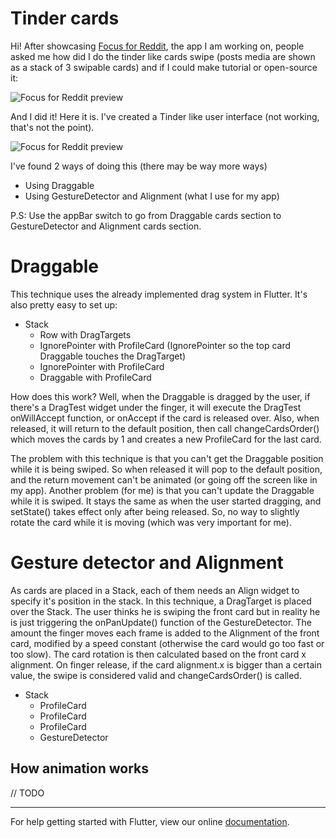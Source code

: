 # Tinder cards

Hi! After showcasing [Focus for Reddit](https://play.google.com/store/apps/details?id=com.skuu.focusreddit), the app I am working on, people asked me how did I do the tinder like cards swipe (posts media are shown as a stack of 3 swipable cards) and if I could make tutorial or open-source it:

![Focus for Reddit preview](https://i.imgur.com/vVyY7O5.gif)

And I did it! Here it is. I've created a Tinder like user interface (not working, that's not the point).

![Focus for Reddit preview](https://i.imgur.com/PM9AhLX.gif)

I've found 2 ways of doing this (there may be way more ways)
 - Using Draggable
 - Using GestureDetector and Alignment (what I use for my app)

P.S: Use the appBar switch to go from Draggable cards section to GestureDetector and Alignment cards section.

# Draggable
This technique uses the already implemented drag system in Flutter. It's also pretty easy to set up:
 - Stack
   - Row with DragTargets
   - IgnorePointer with ProfileCard (IgnorePointer so the top card Draggable touches the DragTarget)
   - IgnorePointer with ProfileCard
   - Draggable with ProfileCard

How does this work? Well, when the Draggable is dragged by the user, if there's a DragTest widget under the finger, it will execute the DragTest onWillAccept function, or onAccept if the card is released over. Also, when released, it will return to the default position, then call changeCardsOrder() which moves the cards by 1 and creates a new ProfileCard for the last card.

The problem with this technique is that you can't get the Draggable position while it is being swiped. So when released it will pop to the default position, and the return movement can't be animated (or going off the screen like in my app). Another problem (for me) is that you can't update the Draggable while it is swiped. It stays the same as when the user started dragging, and setState() takes effect only after being released. So, no way to slightly rotate the card while it is moving (which was very important for me).

# Gesture detector and Alignment
As cards are placed in a Stack, each of them needs an Align widget to specify it's position in the stack. In this technique, a DragTarget is placed over the Stack.
The user thinks he is swiping the front card but in reality he is just triggering the onPanUpdate() function of the GestureDetector. The amount the finger moves each frame is added to the Alignment of the front card, modified by a speed constant (otherwise the card would go too fast or too slow).
The card rotation is then calculated based on the front card x alignment. On finger release, if the card alignment.x is bigger than a certain value, the swipe is considered valid and changeCardsOrder() is called.
 - Stack
   - ProfileCard
   - ProfileCard
   - ProfileCard
   - GestureDetector
  
## How animation works
// TODO

<hr>

For help getting started with Flutter, view our online
[documentation](https://flutter.io/).